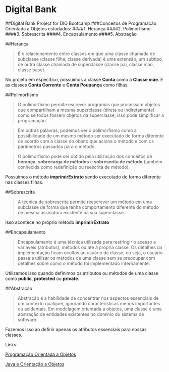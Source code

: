 # Digital Bank
##Digital Bank Project for DIO Bootcamp
###Conceitos de Programação Orientada a Objetos estudados:
####1. Herança
####2. Polimorfismo
####3. Sobrescrita
####4. Encapsulamento
####5. Abstração

##Herança
>É o relacionamento entre classes em que uma 
> classe chamada de subclasse (classe filha, 
> classe derivada) é uma extensão, um subtipo, de 
> outra classe chamada de superclasse (classe pai, 
> classe mão, classe base).

No projeto  em específico, possuímos a classe **Conta** 
como a **Classe mãe**. E as classes **Conta Corrente** 
e **Conta Poupança** como filhas.

##Polimorfismo
>O polimorfismo permite escrever programas que processam 
> objetos que compartilham a mesma superclasse 
> (direta ou indiretamente) como se todos fossem objetos da 
> superclasse; isso pode simplificar a programação.

> Em outras palavras, podemos ver o polimorfismo como a 
> possibilidade de um mesmo método ser executado de forma 
> diferente de acordo com a classe do objeto que aciona o 
> método e com os parâmetros passados para o método.

> O polimorfismo pode ser obtido pela utilização dos 
> conceitos de **herança**, **sobrecarga de métodos** e 
> **sobrescrita de método** (também conhecida como redefinição 
> ou reescrita de método).

Possuímos o método **imprimirExtrato** sendo executado de forma
diferente nas classes filhas.

##Sobrescrita
>A técnica de sobrescrita permite reescrever um método 
> em uma subclasse de forma que tenha comportamento 
> diferente do método de mesma assinatura existente na 
> sua superclasse.

Isso acontece no próprio método **imprimirExtrato**

##Encapsulamento
>Encapsulamento é uma técnica utilizada para restringir o 
> acesso a variáveis (atributos), métodos ou até à própria 
> classe. Os detalhes da implementação ficam ocultos ao 
> usuário da classe, ou seja, o usuário passa a utilizar os 
> métodos de uma classe sem se preocupar com detalhes sobre 
> como o método foi implementado internamente.

Utilizamos isso quando definimos os atributos ou métodos de uma
classe como **public**, **protected** ou **private**.

##Abstração
>Abstração é a habilidade de concentrar nos aspectos 
> essenciais de um contexto qualquer, ignorando 
> características menos importantes ou acidentais. 
> Em modelagem orientada a objetos, uma classe é uma 
> abstração de entidades existentes no domínio do sistema 
> de software.

Fazemos isso ao definir apenas os atributos essenciais para nossas classes.

Links: 

[Programação Orientada a Objetos](http://redeetec.mec.gov.br/images/stories/pdf/eixo_infor_comun/tec_inf/081112_progr_obj.pdf)

[Java e Orientação a Objetos](https://www.caelum.com.br/apostila/apostila-java-orientacao-objetos.pdf)